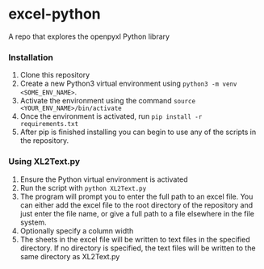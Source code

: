 # excel-python
A repo that explores the openpyxl Python library

### Installation
1. Clone this repository
2. Create a new Python3 virtual environment using `python3 -m venv <SOME_ENV_NAME>`.
3. Activate the environment using the command `source <YOUR_ENV_NAME>/bin/activate`
4. Once the environment is activated, run `pip install -r requirements.txt`
5. After pip is finished installing you can begin to use any of the scripts in the repository.

### Using XL2Text.py
1. Ensure the Python virtual environment is activated
2. Run the script with `python XL2Text.py`
3. The program will prompt you to enter the full path to an excel file. You
can either add the excel file to the root directory of the repository and just enter the file name, or give a full path to a file elsewhere in the file system.
4. Optionally specify a column width 
5. The sheets in the excel file will be written to text files in the specified directory. If no directory is specified, the text files will be written to the same directory as XL2Text.py

